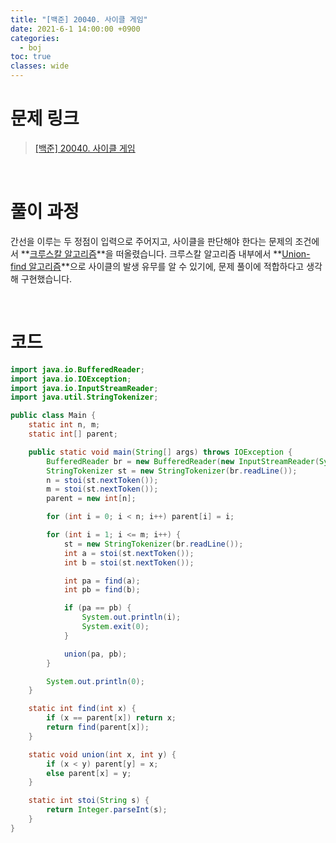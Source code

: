 ```yaml
---
title: "[백준] 20040. 사이클 게임"
date: 2021-6-1 14:00:00 +0900
categories:
  - boj
toc: true
classes: wide
---
```


# 문제 링크

> [[백준] 20040. 사이클 게임](https://www.acmicpc.net/problem/20040)

<br>

# 풀이 과정

간선을 이루는 두 정점이 입력으로 주어지고, 사이클을 판단해야 한다는 문제의 조건에서 **[크루스칼 알고리즘](https://ddb8036631.github.io/algorithm/최소-신장-트리/#크루스칼-알고리즘)**을 떠올렸습니다. 크루스칼 알고리즘 내부에서 **[Union-find 알고리즘](http://ddb8036631.github.io/algorithm/Union-find/)**으로 사이클의 발생 유무를 알 수 있기에, 문제 풀이에 적합하다고 생각해 구현했습니다.

<br>

# 코드

```java
import java.io.BufferedReader;
import java.io.IOException;
import java.io.InputStreamReader;
import java.util.StringTokenizer;

public class Main {
    static int n, m;
    static int[] parent;

    public static void main(String[] args) throws IOException {
        BufferedReader br = new BufferedReader(new InputStreamReader(System.in));
        StringTokenizer st = new StringTokenizer(br.readLine());
        n = stoi(st.nextToken());
        m = stoi(st.nextToken());
        parent = new int[n];

        for (int i = 0; i < n; i++) parent[i] = i;

        for (int i = 1; i <= m; i++) {
            st = new StringTokenizer(br.readLine());
            int a = stoi(st.nextToken());
            int b = stoi(st.nextToken());

            int pa = find(a);
            int pb = find(b);

            if (pa == pb) {
                System.out.println(i);
                System.exit(0);
            }

            union(pa, pb);
        }

        System.out.println(0);
    }

    static int find(int x) {
        if (x == parent[x]) return x;
        return find(parent[x]);
    }

    static void union(int x, int y) {
        if (x < y) parent[y] = x;
        else parent[x] = y;
    }

    static int stoi(String s) {
        return Integer.parseInt(s);
    }
}
```
